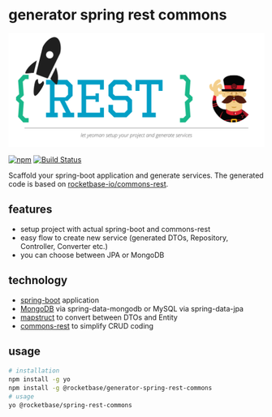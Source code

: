 # generator spring rest commons

![logo](https://github.com/rocketbase-io/generator-spring-rest-commons/raw/master/assets/generator-commons-rest.svg?sanitize=true)

[![npm](https://nodei.co/npm/generator-spring-rest-commons.png?mini=true)](https://www.npmjs.com/package/generator-spring-rest-commons)
[![Build Status](https://travis-ci.org/rocketbase-io/generator-spring-rest-commons.svg?branch=master)](https://travis-ci.org/rocketbase-io/generator-spring-rest-commons)

Scaffold your spring-boot application and generate services. The generated code is based on [rocketbase-io/commons-rest](https://github.com/rocketbase-io/commons-rest).

## features

- setup project with actual spring-boot and commons-rest
- easy flow to create new service (generated DTOs, Repository, Controller, Converter etc.)
- you can choose between JPA or MongoDB

## technology

* [spring-boot](https://projects.spring.io/spring-boot/) application
* [MongoDB](https://www.mongodb.com/) via spring-data-mongodb or MySQL via spring-data-jpa
* [mapstruct](http://mapstruct.org/) to convert between DTOs and Entity
* [commons-rest](https://github.com/rocketbase-io/commons-rest) to simplify CRUD coding


## usage

```bash
# installation
npm install -g yo
npm install -g @rocketbase/generator-spring-rest-commons
# usage
yo @rocketbase/spring-rest-commons
```

